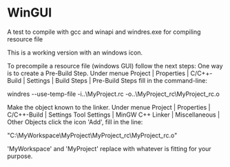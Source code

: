 WinGUI
======

A test to compile with gcc and winapi and windres.exe for compiling resource file

This is a working version with an windows icon. 

To precompile a resource file (windows GUI) follow the next steps: 
One way is to create a Pre-Build Step. 
Under menue Project | Properties | C/C++-Build | Settings | Build Steps | Pre-Build Steps fill in the command-line: 

windres --use-temp-file -i..\MyProject.rc -o..\MyProject_rc\MyProject_rc.o 

Make the object known to the linker. Under menue Project | Properties | C/C++-Build | Settings Tool Settings | MinGW C++ Linker | Miscellaneous | Other Objects click the icon 'Add', fill in the line:

"C:\MyWorkspace\MyProject\MyProject_rc\MyProject_rc.o" 

'MyWorkspace' and 'MyProject' replace with whatever is fitting for your purpose.
